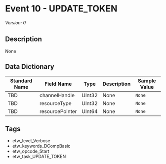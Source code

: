 # Event 10 - UPDATE_TOKEN
###### Version: 0

## Description
None

## Data Dictionary
|Standard Name|Field Name|Type|Description|Sample Value|
|---|---|---|---|---|
|TBD|channelHandle|UInt32|None|`None`|
|TBD|resourceType|UInt32|None|`None`|
|TBD|resourcePointer|UInt64|None|`None`|

## Tags
* etw_level_Verbose
* etw_keywords_DCompBasic
* etw_opcode_Start
* etw_task_UPDATE_TOKEN